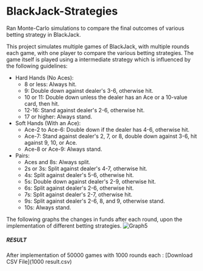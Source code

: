 # BlackJack-Strategies
Ran Monte-Carlo simulations to compare the final outcomes of various betting strategy in BlackJack.


This project simulates multiple games of BlackJack, with multiple rounds each game, with one player to compare the various betting strategies. The game itself is played using a intermediate strategy which is influenced by the following guidelines: 

* Hard Hands (No Aces):
  * 8 or less: Always hit.
  * 9: Double down against dealer's 3-6, otherwise hit.
  * 10 or 11: Double down unless the dealer has an Ace or a 10-value card, then hit.
  * 12-16: Stand against dealer's 2-6, otherwise hit.
  * 17 or higher: Always stand.
* Soft Hands (With an Ace):
  * Ace-2 to Ace-6: Double down if the dealer has 4-6, otherwise hit.
  * Ace-7: Stand against dealer's 2, 7, or 8, double down against 3-6, hit against 9, 10, or Ace.
  * Ace-8 or Ace-9: Always stand.
* Pairs:
  * Aces and 8s: Always split.
  * 2s or 3s: Split against dealer's 4-7, otherwise hit.
  * 4s: Split against dealer's 5-6, otherwise hit.
  * 5s: Double down against dealer's 2-9, otherwise hit.
  * 6s: Split against dealer's 2-6, otherwise hit.
  * 7s: Split against dealer's 2-7, otherwise hit.
  * 9s: Split against dealer's 2-6, 8, and 9, otherwise stand.
  * 10s: Always stand.



The following graphs the changes in funds after each round, upon the implementation of different betting strategies.
![Graph5](https://github.com/osho1415/BlackJack-Strategies/assets/71971917/7858359b-ce86-4511-aefc-707981948109)


##### RESULT 
After implementation of 50000 games with 1000 rounds each : [Download CSV File](1000 result.csv)


